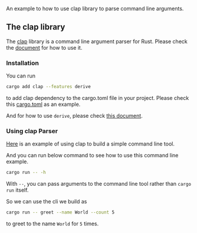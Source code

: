 An example to how to use clap library to parse command line arguments.

## The clap library

The [clap](https://github.com/clap-rs/clap) library is a command line argument parser for Rust. Please check the [document](https://docs.rs/clap/latest/clap/) for how to use it.

### Installation

You can run

```bash
cargo add clap --features derive
```

to add clap dependency to the cargo.toml file in your project. Please check this [cargo.toml](Cargo.toml) as an example.

And for how to use `derive`, please check [this document](https://docs.rs/clap/4.0.18/clap/_derive/_tutorial/index.html#).

### Using clap Parser

[Here](./src/commands.rs) is an example of using clap to build a simple command line tool.

And you can run below command to see how to use this command line example.

```bash
cargo run -- -h
```

With `--`, you can pass arguments to the command line tool rather than `cargo run` itself.

So we can use the cli we build as

```bash
cargo run -- greet --name World --count 5
```

to greet to the name `World` for `5` times.
